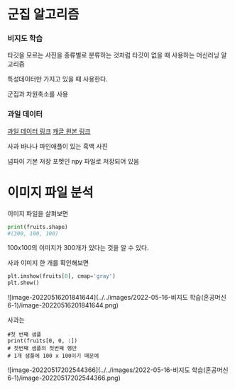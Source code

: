 # 군집 알고리즘

### 비지도 학습

타깃을 모르는 사진을 종류별로 분류하는 것처럼 타깃이 없을 때 사용하는 머신러닝 알고리즘

특성데이터만 가지고 있을 때 사용한다.

군집과 차원축소를 사용



### 과일 데이터

[과일 데이터 링크](https://bit.ly/fruits_300_data) [캐글 원본 링크](https://www.kaggle.com/datasets/moltean/fruits)

사과 바나나 파인애플이 있는 흑백 사진

넘파이 기본 저장 포멧인 npy 파일로 저장되어 있음



# 이미지 파일 분석

이미지 파일을 살펴보면

```python
print(fruits.shape)
#(300, 100, 100)
```

100x100의 이미지가 300개가 있다는 것을 알 수 있다.



사과 이미지 한 개를 확인해보면

```python
plt.imshow(fruits[0], cmap='gray')
plt.show()
```

![image-20220516201841644](../../images/2022-05-16-비지도 학습(혼공머신6-1)/image-20220516201841644.png)

사과는 

```
#첫 번째 샘플
print(fruits[0, 0, :])
# 첫번째 샘플의 첫번째 행만
# 1개 샘플에 100 x 100이기 때문에
```

![image-20220517202544366](../../images/2022-05-16-비지도 학습(혼공머신6-1)/image-20220517202544366.png)